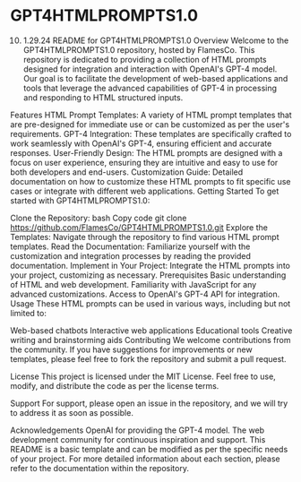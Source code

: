 # GPT4HTMLPROMPTS1.0
10. 1.29.24
README for GPT4HTMLPROMPTS1.0
Overview
Welcome to the GPT4HTMLPROMPTS1.0 repository, hosted by FlamesCo. This repository is dedicated to providing a collection of HTML prompts designed for integration and interaction with OpenAI's GPT-4 model. Our goal is to facilitate the development of web-based applications and tools that leverage the advanced capabilities of GPT-4 in processing and responding to HTML structured inputs.

Features
HTML Prompt Templates: A variety of HTML prompt templates that are pre-designed for immediate use or can be customized as per the user's requirements.
GPT-4 Integration: These templates are specifically crafted to work seamlessly with OpenAI's GPT-4, ensuring efficient and accurate responses.
User-Friendly Design: The HTML prompts are designed with a focus on user experience, ensuring they are intuitive and easy to use for both developers and end-users.
Customization Guide: Detailed documentation on how to customize these HTML prompts to fit specific use cases or integrate with different web applications.
Getting Started
To get started with GPT4HTMLPROMPTS1.0:

Clone the Repository:
bash
Copy code
git clone https://github.com/FlamesCo/GPT4HTMLPROMPTS1.0.git
Explore the Templates: Navigate through the repository to find various HTML prompt templates.
Read the Documentation: Familiarize yourself with the customization and integration processes by reading the provided documentation.
Implement in Your Project: Integrate the HTML prompts into your project, customizing as necessary.
Prerequisites
Basic understanding of HTML and web development.
Familiarity with JavaScript for any advanced customizations.
Access to OpenAI's GPT-4 API for integration.
Usage
These HTML prompts can be used in various ways, including but not limited to:

Web-based chatbots
Interactive web applications
Educational tools
Creative writing and brainstorming aids
Contributing
We welcome contributions from the community. If you have suggestions for improvements or new templates, please feel free to fork the repository and submit a pull request.

License
This project is licensed under the MIT License. Feel free to use, modify, and distribute the code as per the license terms.

Support
For support, please open an issue in the repository, and we will try to address it as soon as possible.

Acknowledgements
OpenAI for providing the GPT-4 model.
The web development community for continuous inspiration and support.
This README is a basic template and can be modified as per the specific needs of your project. For more detailed information about each section, please refer to the documentation within the repository.
